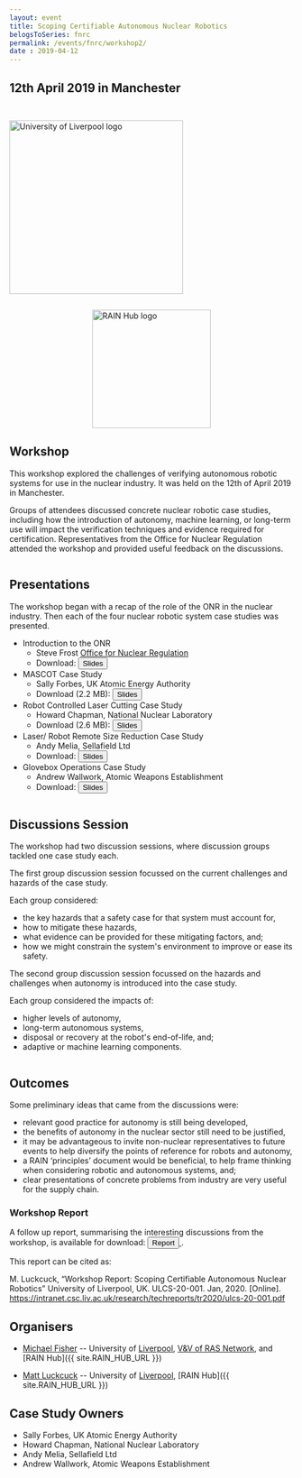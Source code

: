 ```yaml
---
layout: event
title: Scoping Certifiable Autonomous Nuclear Robotics
belogsToSeries: fnrc
permalink: /events/fnrc/workshop2/
date : 2019-04-12
---
```


## **12th April 2019 in Manchester**

<div class="row" >
  <div class="columns large-4" >
    <img alt="University of Liverpool logo" style="float: left; width : 22em; margin-top : 2em; margin-bottom : 2em; " src="{{site.images}}logos/UoL.png">
  </div>
  <div class="columns large-4" >
    <img alt="RAIN Hub logo" style="margin-left: auto; margin-right: auto; width : 15em; " src="{{site.images}}logos/rain-logo.png">
  </div>

</div>

## Workshop

This workshop explored the challenges of verifying autonomous robotic systems for use in the nuclear industry. It was held on the 12th of April 2019 in Manchester.

Groups of attendees discussed concrete nuclear robotic case studies, including how the introduction of autonomy, machine learning, or long-term use will impact the verification techniques and evidence required for certification. Representatives from the Office for Nuclear Regulation attended the workshop and provided useful feedback on the discussions.


<div class="row" >
  <div class="columns large-6" >
   <div markdown="1">

<h2> Presentations </h2>

  The workshop began with a recap of the role of the ONR in the nuclear industry. Then each of the four nuclear robotic system case studies was presented.

  * Introduction to the ONR
    - Steve Frost [Office for Nuclear Regulation]({{site.ONR_URL}})
    - Download: <a href="{{site.url}}/files/fnrc/ONR-IntroPresentation.pdf" download="" > <button type="button" > Slides </button></a>
  * MASCOT Case Study
    - Sally Forbes, UK Atomic Energy Authority
    - Download (2.2 MB): <a href="{{site.url}}/files/fnrc/UKAEA-MASCOTPresentation.pptx" download="" > <button type="button" > Slides </button></a>
  * Robot Controlled Laser Cutting Case Study
    - Howard Chapman, National Nuclear Laboratory
    - Download (2.6 MB): <a href="{{site.url}}/files/fnrc/NNL-LaserCuttingPresentation.pptx" download="" > <button type="button" > Slides </button></a>
  * Laser/ Robot Remote Size Reduction Case Study
    - Andy Melia, Sellafield Ltd
    - Download: <a href="{{site.url}}/files/fnrc/SL-LaserCuttingPresentation.pptx" download="" > <button type="button" > Slides </button></a>
  * Glovebox Operations Case Study
    - Andrew Wallwork, Atomic Weapons Establishment
    - Download: <a href="{{site.url}}/files/fnrc/AWE-GloveBoxPresentation.pdf" download="" > <button type="button" > Slides </button></a>

  </div>


  </div>
  <div class="columns large-6" >
   <div markdown="1">

<h2> Discussions Session</h2>

  The workshop had two discussion sessions, where discussion groups tackled one case study each.

  The first group discussion session focussed on the current challenges and hazards of the case study.

  Each group considered:
  * the key hazards that a safety case for that system must account for,
  * how to mitigate these hazards,
  * what evidence can be provided for these mitigating factors, and;
  * how we might constrain the system's environment to improve or ease its safety.

  The second group discussion session focussed on the hazards and challenges when autonomy is introduced into the case study.

  Each group considered the impacts of:
  * higher levels of autonomy,
  * long-term autonomous systems,
  * disposal or recovery at the robot's end-of-life, and;
  * adaptive or machine learning components.

  </div>
  </div>

</div>

## Outcomes

Some preliminary ideas that came from the discussions were:
- relevant good practice for autonomy is still being developed,
- the benefits of autonomy in the nuclear sector still need to be justified,
- it may be advantageous to invite non-nuclear representatives to future events to help diversify the points of reference for robots and autonomy,
- a RAIN ‘principles’ document would be beneficial, to help frame thinking when considering robotic and autonomous systems, and;
- clear presentations of concrete problems from industry are very useful for the supply chain.

### Workshop Report
A follow up report, summarising the interesting discussions from the workshop, is available for download: 
<a href="https://intranet.csc.liv.ac.uk/research/techreports/tr2020/ulcs-20-001.pdf" download="" > 
  <button type="button"> Report </button>
</a>.

This report can be cited as:

M. Luckcuck, “Workshop Report: Scoping Certifiable Autonomous Nuclear Robotics” University of Liverpool, UK. ULCS-20-001. Jan, 2020. [Online]. https://intranet.csc.liv.ac.uk/research/techreports/tr2020/ulcs-20-001.pdf


## Organisers

* [Michael Fisher](https://cgi.csc.liv.ac.uk/~michael/) -- University of [Liverpool]({{site.UoL_URL}}), [V&V of RAS Network]({{site.VV_NETWORK_URL}}), and [RAIN Hub]({{ site.RAIN_HUB_URL }})

* [Matt Luckcuck](https://cgi.csc.liv.ac.uk/~mattlck) -- University of [Liverpool]({{site.UoL_URL}}), [RAIN Hub]({{ site.RAIN_HUB_URL }})

## Case Study Owners

* Sally Forbes, UK Atomic Energy Authority
* Howard Chapman, National Nuclear Laboratory
* Andy Melia, Sellafield Ltd
* Andrew Wallwork, Atomic Weapons Establishment
